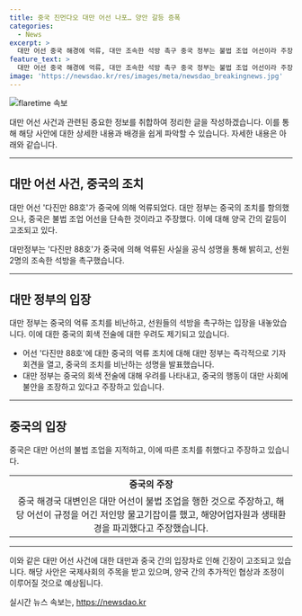 ```yaml
---
title: 중국 진먼다오 대만 어선 나포… 양안 갈등 증폭
categories:
  - News
excerpt: >
  대만 어선 중국 해경에 억류, 대만 조속한 석방 촉구 중국 정부는 불법 조업 어선이라 주장. 대만 정부는 중국의 회색 전술이라 비난. 대만 어선 다진만 88호를 중국이 확보, 선장 등 2명은 대만인, 승무원 3명은 인도네시아인. 대만 해경은 중국 해경과의 충돌을 막기 위해 철수 결정. 중국은 회색지대 전술로 대만과의 긴장 조장. 중국은 대만 총통 취임 이후 압박 가중, 대만 관리들은 중국의 대만인 구금 우려. 중국 정부는 대만 어선의 불법 조업을 지적하고 나섰다고 밝혔다.
feature_text: >
  대만 어선 중국 해경에 억류, 대만 조속한 석방 촉구 중국 정부는 불법 조업 어선이라 주장. 대만 정부는 중국의 회색 전술이라 비난. 대만 어선 다진만 88호를 중국이 확보, 선장 등 2명은 대만인, 승무원 3명은 인도네시아인. 대만 해경은 중국 해경과의 충돌을 막기 위해 철수 결정. 중국은 회색지대 전술로 대만과의 긴장 조장. 중국은 대만 총통 취임 이후 압박 가중, 대만 관리들은 중국의 대만인 구금 우려. 중국 정부는 대만 어선의 불법 조업을 지적하고 나섰다고 밝혔다.
image: 'https://newsdao.kr/res/images/meta/newsdao_breakingnews.jpg'
---
```


<p><img src="https://newsdao.kr/res/images/meta/newsdao_breakingnews.jpg" alt="flaretime 속보" /></p>

<p>대만 어선 사건과 관련된 중요한 정보를 취합하여 정리한 글을 작성하겠습니다. 이를 통해 해당 사안에 대한 상세한 내용과 배경을 쉽게 파악할 수 있습니다. 자세한 내용은 아래와 같습니다.</p>

<hr />

<h2 data-ke-size="size26">대만 어선 사건, 중국의 조치</h2>

<p>대만 어선 '다진만 88호'가 중국에 의해 억류되었다. 대만 정부는 중국의 조치를 항의했으나, 중국은 불법 조업 어선을 단속한 것이라고 주장했다. 이에 대해 양국 간의 갈등이 고조되고 있다.</p>

<p data-ke-size="size16">대만정부는 '다진만 88호'가 중국에 의해 억류된 사실을 공식 성명을 통해 밝히고, 선원 2명의 조속한 석방을 촉구했습니다.</p>

<hr />

<h2 data-ke-size="size26">대만 정부의 입장</h2>

<p>대만 정부는 중국의 억류 조치를 비난하고, 선원들의 석방을 촉구하는 입장을 내놓았습니다. 이에 대한 중국의 회색 전술에 대한 우려도 제기되고 있습니다.</p>

<ul>
    <li>어선 '다진만 88호'에 대한 중국의 억류 조치에 대해 대만 정부는 즉각적으로 기자회견을 열고, 중국의 조치를 비난하는 성명을 발표했습니다.</li>
    <li>대만 정부는 중국의 회색 전술에 대해 우려를 나타내고, 중국의 행동이 대만 사회에 불안을 조장하고 있다고 주장하고 있습니다.</li>
</ul>

<hr />

<h2 data-ke-size="size26">중국의 입장</h2>

<p>중국은 대만 어선의 불법 조업을 지적하고, 이에 따른 조치를 취했다고 주장하고 있습니다.</p>

<table>
    <tr>
        <td style="text-align: center; height: 17px;"><b>중국의 주장</b></td>
    </tr>
    <tr>
        <td style="text-align: center; height: 17px;">중국 해경국 대변인은 대만 어선이 불법 조업을 행한 것으로 주장하고, 해당 어선이 규정을 어긴 저인망 물고기잡이를 했고, 해양어업자원과 생태환경을 파괴했다고 주장했습니다.</td>
    </tr>
</table>

<hr />

<p>이와 같은 대만 어선 사건에 대한 대만과 중국 간의 입장차로 인해 긴장이 고조되고 있습니다. 해당 사안은 국제사회의 주목을 받고 있으며, 양국 간의 추가적인 협상과 조정이 이루어질 것으로 예상됩니다.</p>
실시간 뉴스 속보는, <a href="https://newsdao.kr" rel="dofollow">https://newsdao.kr</a>


